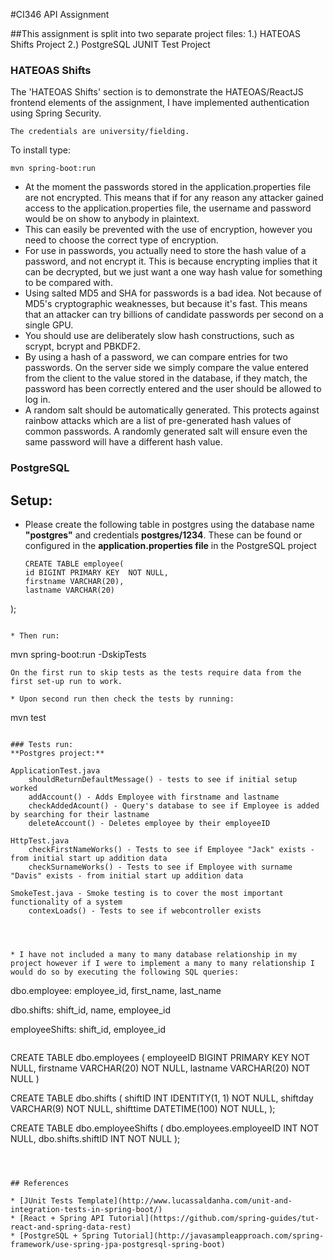 #CI346 API Assignment

##This assignment is split into two separate project files:
1.) HATEOAS Shifts Project
2.) PostgreSQL JUNIT Test Project

### HATEOAS Shifts

The 'HATEOAS Shifts' section is to demonstrate the HATEOAS/ReactJS frontend elements of the assignment, I have implemented authentication using Spring Security.
```
The credentials are university/fielding.
```
To install type:
```
mvn spring-boot:run
```


* At the moment the passwords stored in the application.properties file are not encrypted. This means that if for any reason any attacker gained access to the application.properties file, the username and password would be on show to anybody in plaintext.
* This can easily be prevented with the use of encryption, however you need to choose the correct type of encryption.
* For use in passwords, you actually need to store the hash value of a password, and not encrypt it. This is because encrypting implies that it can be decrypted, but we just want a one way hash value for something to be compared with.
* Using salted MD5 and SHA for passwords is a bad idea. Not because of MD5's cryptographic weaknesses, but because it's fast. This means that an attacker can try billions of candidate passwords per second on a single GPU.
* You should use are deliberately slow hash constructions, such as scrypt, bcrypt and PBKDF2.
* By using a hash of a password, we can compare entries for two passwords. On the server side we simply compare the value entered from the client to the value stored in the database, if they match, the password has been correctly entered and the user should be allowed to log in.
* A random salt should be automatically generated. This protects against rainbow attacks which are a list of pre-generated hash values of common passwords. A randomly generated salt will ensure even the same password will have a different hash value. 

### PostgreSQL

	
	
##	Setup:
* 	Please create the following table in postgres using the database name **"postgres"** and credentials **postgres/1234**. These can be found or configured in the **application.properties file** in the PostgreSQL project

	```
	CREATE TABLE employee(
    id BIGINT PRIMARY KEY  NOT NULL,
    firstname VARCHAR(20),
    lastname VARCHAR(20)
);
```

* Then run:
```
mvn spring-boot:run -DskipTests
```
On the first run to skip tests as the tests require data from the first set-up run to work.

* Upon second run then check the tests by running:
```
mvn test
```

### Tests run:
**Postgres project:**
```
	ApplicationTest.java
		shouldReturnDefaultMessage() - tests to see if initial setup worked
		addAccount() - Adds Employee with firstname and lastname
		checkAddedAcount() - Query's database to see if Employee is added by searching for their lastname
		deleteAccount() - Deletes employee by their employeeID
	
	HttpTest.java
		checkFirstNameWorks() - Tests to see if Employee "Jack" exists - from initial start up addition data
		checkSurnameWorks() - Tests to see if Employee with surname "Davis" exists - from initial start up addition data
		
	SmokeTest.java - Smoke testing is to cover the most important functionality of a system
		contexLoads() - Tests to see if webcontroller exists
```



* I have not included a many to many database relationship in my project however if I were to implement a many to many relationship I would do so by executing the following SQL queries:

```
dbo.employee:
employee_id, first_name, last_name

dbo.shifts: 
shift_id, name, employee_id

employeeShifts:
shift_id, employee_id    
```
```
CREATE TABLE dbo.employees
(
    employeeID BIGINT PRIMARY KEY  NOT NULL,
    firstname VARCHAR(20) NOT NULL,
    lastname VARCHAR(20) NOT NULL
)

CREATE TABLE dbo.shifts
(
   shiftID INT IDENTITY(1, 1) NOT NULL,
   shiftday VARCHAR(9) NOT NULL,
   shifttime DATETIME(100) NOT NULL,
);

CREATE TABLE dbo.employeeShifts
(
   dbo.employees.employeeID INT NOT NULL,
   dbo.shifts.shiftID INT NOT NULL
);
```



## References

* [JUnit Tests Template](http://www.lucassaldanha.com/unit-and-integration-tests-in-spring-boot/)
* [React + Spring API Tutorial](https://github.com/spring-guides/tut-react-and-spring-data-rest)
* [PostgreSQL + Spring Tutorial](http://javasampleapproach.com/spring-framework/use-spring-jpa-postgresql-spring-boot)